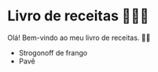 # Livro de receitas 👨🏼‍🍳

Olá! Bem-vindo ao meu livro de receitas. 👋🏼

 - Strogonoff de frango
 - Pavê